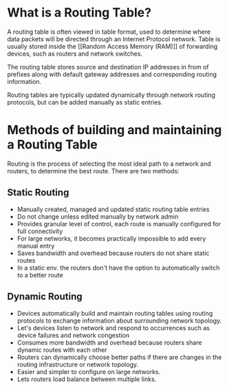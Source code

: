 # What is a Routing Table?
A routing table is often viewed in table format, used to determine where data packets will be directed through an Internet Protocol network. Table is usually stored inside the [[Random Access Memory (RAM)]] of forwarding devices, such as routers and network switches.

The routing table stores source and destination IP addresses in from of prefixes along with default gateway addresses and corresponding routing information.

Routing tables are typically updated dynamically through network routing protocols, but can be added manually as static entries.

# Methods of building and maintaining a Routing Table

Routing is the process of selecting the most ideal path to a network and routers, to determine the best route. There are two methods:

## Static Routing

* Manually created, managed and updated static routing table entries
* Do not change unless edited manually by network admin
* Provides granular level of control, each route is manually configured for full connectivity
* For large networks, it becomes practically impossible to add every manual entry
* Saves bandwidth and overhead because routers do not share static routes
* In a static env. the routers don't have the option to automatically switch to a better route

## Dynamic Routing

* Devices automatically build and maintain routing tables using routing protocols to exchange information about surrounding network topology. 
* Let's devices listen to network and respond to occurrences such as device failures and network congestion
* Consumes more bandwidth and overhead because routers share dynamic routes with each other
* Routers can dynamically choose better paths if there are changes in the routing infrastructure or network topology.
* Easier and simpler to configure on large networks.
* Lets routers load balance between multiple links.
